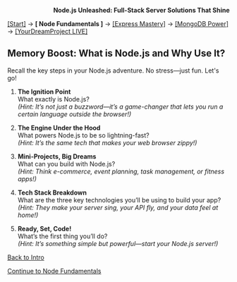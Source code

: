**<p align="right">Node.js Unleashed: Full-Stack Server Solutions That Shine</p>**

[[Start]](../Introduction.md) → **[ Node Fundamentals ]** → [[Express Mastery]](#express) → [[MongoDB Power]](#mongodb) → [[YourDreamProject LIVE]](#project)

## Memory Boost: What is Node.js and Why Use It?

Recall the key steps in your Node.js adventure. No stress—just fun. Let's go!

1. **The Ignition Point**<br />
   What exactly is Node.js?<br />
   *(Hint: It’s not just a buzzword—it’s a game-changer that lets you run a certain language outside the browser!)*

2. **The Engine Under the Hood**<br />
   What powers Node.js to be so lightning-fast?<br />
   *(Hint: It’s the same tech that makes your web browser zippy!)*

3. **Mini-Projects, Big Dreams**<br />
   What can you build with Node.js?<br />
   *(Hint: Think e-commerce, event planning, task management, or fitness apps!)*

4. **Tech Stack Breakdown**<br />
   What are the three key technologies you’ll be using to build your app?<br />
   *(Hint: They make your server sing, your API fly, and your data feel at home!)*

5. **Ready, Set, Code!**<br />
   What’s the first thing you’ll do?<br />
   *(Hint: It’s something simple but powerful—start your Node.js server!)*

[Back to Intro](Introduction.md)

[Continue to Node Fundamentals](chapter-01/1-1.md)

